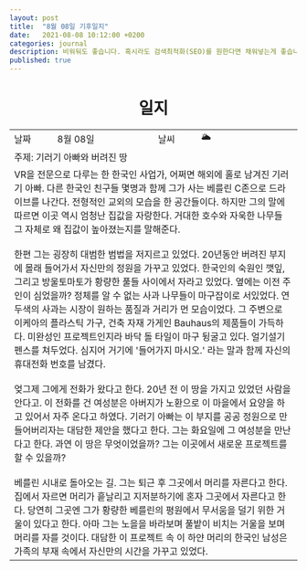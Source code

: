 ```yaml
---
layout: post
title:  "8월 08일 기후일지"
date:   2021-08-08 10:12:00 +0200
categories: journal
description: 비워둬도 좋습니다. 혹시라도 검색최적화(SEO)를 원한다면 채워넣는게 좋습니다.
published: true
---
```

 
<h1 style='text-align:center;font-weight:bold;'>일지</h1>

<table>

  <tr>
    <td style="width: 15%;" >날짜</td>
    <td style="width: 35%;" >8월 08일</td>
    <td style="width: 15%;" >날씨</td>
    <td style="width: 35%;" >&#127781; </td>
  </tr>
  <tr><td colspan=4> 주제: 기러기 아빠와 버려진 땅 </td></tr>
  <tr><td colspan=4 class="notes"> VR을 전문으로 다루는 한 한국인 사업가, 어쩌면 해외에 홀로 남겨진 기러기 아빠. 다른 한국인 친구들 몇명과 함께 그가 사는 베를린 C존으로 드라이브를 나간다. 전형적인 교외의 모습을 한 공간들이다. 하지만 그의 말에 따르면 이곳 역시 엄청난 집값을 자랑한다. 거대한 호수와 자욱한 나무들 그 자체로 왜 집값이 높아졌는지를 말해준다. <br><br> 한편 그는 굉장히 대범한 범법을 저지르고 있었다. 20년동안 버려진 부지에 몰래 들어가서 자신만의 정원을 가꾸고 있었다. 한국인의 숙원인 깻잎, 그리고 방울토마토가 황량한 풀들 사이에서 자라고 있었다. 옆에는 이전 주인이 심었을까? 정체를 알 수 없는 사과 나무들이 마구잡이로 서있었다. 연두색의 사과는 시장이 원하는 품질과 거리가 먼 모습이었다. 그 주변으로 이케아의 플라스틱 가구, 건축 자재 가게인 Bauhaus의 제품들이 가득하다. 미완성인 프로젝트인지라 바닥 돌 타일이 마구 뒹굴고 있다. 얼기설기 펜스를 쳐두었다. 심지어 거기에 '들어가지 마시오.' 라는 말과 함께 자신의 휴대전화 번호를 남겼다. <br><br>엊그제 그에게 전화가 왔다고 한다. 20년 전 이 땅을 가지고 있었던 사람을 안다고. 이 전화를 건 여성분은 아버지가 노환으로 이 마을에서 요양을 하고 있어서 자주 온다고 하였다. 기러기 아빠는 이 부지를 공공 정원으로 만들어버리자는 대담한 제안을 했다고 한다. 그는 화요일에 그 여성분을 만난다고 한다. 과연 이 땅은 무엇이었을까? 그는 이곳에서 새로운 프로젝트를 할 수 있을까? <br><br> 베를린 시내로 돌아오는 길. 그는 퇴근 후 그곳에서 머리를 자른다고 한다. 집에서 자르면 머리가 흩날리고 지저분하기에 혼자 그곳에서 자른다고 한다. 당연히 그곳엔 그가 황량한 베를린의 평원에서 무서움을 덜기 위한 거울이 있다고 한다. 아마 그는 노을을 바라보며 풀밭이 비치는 거울을 보며 머리를 자를 것이다. 대담한 이 프로젝트 속 이 하얀 머리의 한국인 남성은 가족의 부재 속에서 자신만의 시간을 가꾸고 있었다.       
</td></tr>
</table>





